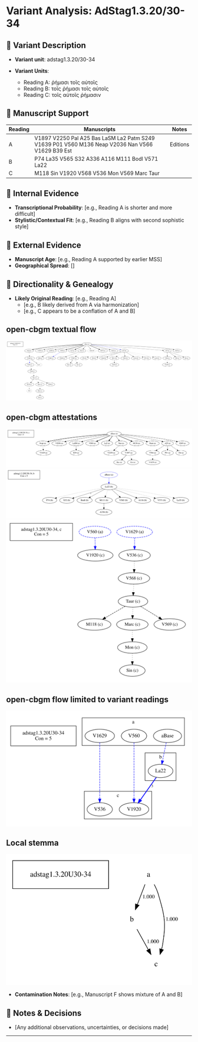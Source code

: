 # Variant Analysis: AdStag1.3.20/30-34

## 📌 Variant Description
- **Variant unit**: adstag1.3.20/30-34

- **Variant Units**: 
  - Reading A: ῥήμασι τοῖς αὐτοῖς
  - Reading B: τοῖς ῥήμασι τοῖς αὐτοῖς
  - Reading C: τοῖς αὐτοῖς ῥήμασιν

## 🧬 Manuscript Support
| Reading | Manuscripts | Notes |
|--------|-------------|-------|
| A      | V1897 V2250 Pal A25 Bas LaSM La2 Patm S249 V1639 P01 V560 M136 Neap V2036 Nan V566 V1629 B39 Est | Editions |
| B      | P74 La35 V565 S32 A336 A116 M111 Bodl V571 La22  |  |
| C      | M118 Sin V1920 V568 V536 Mon V569 Marc Taur|  |

## 🧠 Internal Evidence
- **Transcriptional Probability**: [e.g., Reading A is shorter and more difficult]
- **Stylistic/Contextual Fit**: [e.g., Reading B aligns with second sophistic style]

## 🧭 External Evidence
- **Manuscript Age**: [e.g., Reading A supported by earlier MSS]
- **Geographical Spread**: []

## 🔄 Directionality & Genealogy
- **Likely Original Reading**: [e.g., Reading A]
  - [e.g., B likely derived from A via harmonization]
  - [e.g., C appears to be a conflation of A and B]
## open-cbgm textual flow ##
![adstag1.3.20U30-34](flow/adstag1.3.20U30-34-textual-flow.svg "adstag1.3.20U30-34")
## open-cbgm attestations ##
![adstag1.3.20U30-34Ra](attestations/adstag1.3.20U30-34Ra-coherence-attestations.svg "adstag1.3.20U30-34Ra")
![adstag1.3.20U30-34Rb](attestations/adstag1.3.20U30-34Rb-coherence-attestations.svg "adstag1.3.20U30-34Rb")
![adstag1.3.20U30-34Rc](attestations/adstag1.3.20U30-34Rc-coherence-attestations.svg "adstag1.3.20U30-34Rc")
## open-cbgm flow limited to variant readings ##
![adstag1.3.20U30-34](variants/adstag1.3.20U30-34-coherence-variants.svg "adstag1.3.20U30-34")
## Local stemma ##
![adstag1.3.20U30-34](local/adstag1.3.20U30-34-local-stemma.svg "adstag1.3.20U30-34")

- **Contamination Notes**: [e.g., Manuscript F shows mixture of A and B]

## 📝 Notes & Decisions
- [Any additional observations, uncertainties, or decisions made]

---